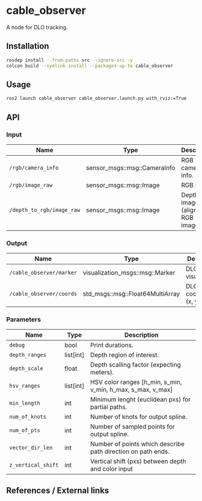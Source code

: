 # cable_observer
<!-- Required -->
<!-- Package description -->
A node for DLO tracking.

## Installation
<!-- Required -->
<!-- Things to consider:
    - How to build package? 
    - Are there any other 3rd party dependencies required? -->

```bash
rosdep install --from-paths src --ignore-src -y
colcon build --symlink-install --packages-up-to cable_observer
```

## Usage
<!-- Required -->
<!-- Things to consider:
    - Launching package. 
    - Exposed API (example service/action call. -->

```bash
ros2 launch cable_observer cable_observer.launch.py with_rviz:=True
```

## API
<!-- Required -->
<!-- Things to consider:
    - How do you use the package / API? -->


### Input

| Name                      | Type                         | Description                         |
| ------------------------- | ---------------------------- | ----------------------------------- |
| `/rgb/camera_info`        | sensor_msgs::msg::CameraInfo | RGB camera info.                    |
| `/rgb/image_raw`          | sensor_msgs::msg::Image      | RGB image.                          |
| `/depth_to_rgb/image_raw` | sensor_msgs::msg::Image      | Depth image (aligned to RGB image). |

### Output

| Name                     | Type                             | Description               |
| ------------------------ | -------------------------------- | ------------------------- |
| `/cable_observer/marker` | visualization_msgs::msg::Marker  | DLO visualization.        |
| `/cable_observer/coords` | std_msgs::msg::Float64MultiArray | DLO coordinates (x, y, z) |


### Parameters

| Name               | Type      | Description                                                  |
| ------------------ | --------- | ------------------------------------------------------------ |
| `debug`            | bool      | Print durations.                                             |
| `depth_ranges`     | list[int] | Depth region of interest.                                    |
| `depth_scale`      | float     | Depth scalling factor (expecting meters).                    |
| `hsv_ranges`       | list[int] | HSV color ranges [h_min, s_min, v_min, h_max, s_max, v_max]  |
| `min_length`       | int       | Minimum lenght (euclidean pxs) for partial paths.            |
| `num_of_knots`     | int       | Number of knots for output spline.                           |
| `num_of_pts`       | int       | Number of sampled points for output spline.                  |
| `vector_dir_len`   | int       | Number of points which describe path direction on path ends. |
| `z_vertical_shift` | int       | Vertical shift (pxs) between depth and color input           |


## References / External links
<!-- Optional -->
